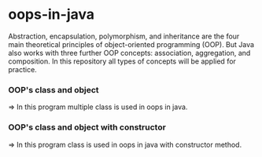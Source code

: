 # oops-in-java
Abstraction, encapsulation, polymorphism, and inheritance are the four main theoretical principles of object-oriented programming (OOP). But Java also works with three further OOP concepts: association, aggregation, and composition. In this repository all types of concepts will be applied for practice.

### OOP's class and object
<p>=> In this program multiple class is used in oops in java.</p>

### OOP's class and object with constructor
<p>=> In this program class is used in oops in java with constructor method.</p>
